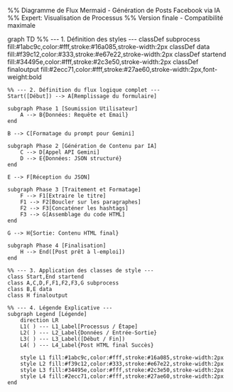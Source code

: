 %% Diagramme de Flux Mermaid - Génération de Posts Facebook via IA
%% Expert: Visualisation de Processus
%% Version finale - Compatibilité maximale

graph TD
    %% --- 1. Définition des styles ---
    classDef subprocess fill:#1abc9c,color:#fff,stroke:#16a085,stroke-width:2px
    classDef data fill:#f39c12,color:#333,stroke:#e67e22,stroke-width:2px
    classDef startend fill:#34495e,color:#fff,stroke:#2c3e50,stroke-width:2px
    classDef finaloutput fill:#2ecc71,color:#fff,stroke:#27ae60,stroke-width:2px,font-weight:bold

    %% --- 2. Définition du flux logique complet ---
    Start([Début]) --> A[Remplissage du formulaire]
    
    subgraph Phase 1 [Soumission Utilisateur]
        A --> B{Données: Requête et Email}
    end

    B --> C[Formatage du prompt pour Gemini]

    subgraph Phase 2 [Génération de Contenu par IA]
        C --> D[Appel API Gemini]
        D --> E{Données: JSON structuré}
    end

    E --> F[Réception du JSON]

    subgraph Phase 3 [Traitement et Formatage]
        F --> F1[Extraire le titre]
        F1 --> F2[Boucler sur les paragraphes]
        F2 --> F3[Concaténer les hashtags]
        F3 --> G[Assemblage du code HTML]
    end

    G --> H{Sortie: Contenu HTML final}
    
    subgraph Phase 4 [Finalisation]
        H --> End([Post prêt à l-emploi])
    end

    %% --- 3. Application des classes de style ---
    class Start,End startend
    class A,C,D,F,F1,F2,F3,G subprocess
    class B,E data
    class H finaloutput

    %% --- 4. Légende Explicative ---
    subgraph Legend [Légende]
        direction LR
        L1( ) --- L1_Label[Processus / Étape]
        L2( ) --- L2_Label{Données / Entrée-Sortie}
        L3( ) --- L3_Label([Début / Fin])
        L4( ) --- L4_Label{Post HTML final Succès}

        style L1 fill:#1abc9c,color:#fff,stroke:#16a085,stroke-width:2px
        style L2 fill:#f39c12,color:#333,stroke:#e67e22,stroke-width:2px
        style L3 fill:#34495e,color:#fff,stroke:#2c3e50,stroke-width:2px
        style L4 fill:#2ecc71,color:#fff,stroke:#27ae60,stroke-width:2px
    end